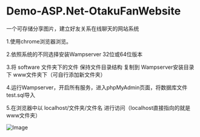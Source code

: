 # Demo-ASP.Net-OtakuFanWebsite
 一个可存储分享图片，建立好友关系在线聊天的网站系统

1.使用chrome浏览器浏览。

2.依照系统的不同选择安装Wampserver 32位或64位版本

3.将 software 文件夹下的文件 保持文件目录结构 复制到 Wampserver安装目录下 www文件夹下（可自行添加新文件夹）

4.运行Wampserver，开启所有服务，进入phpMyAdmin页面，将数据库文件test.sql导入

5.在浏览器中以 localhost/文件夹/文件名 进行访问（localhost直接指向的就是www文件夹）

![Image](https://github.com/IPpaTsuEr/Demo-ASP.Net-OtakuFanWebsite/blob/master/Otakufan_HomePage.gif)

